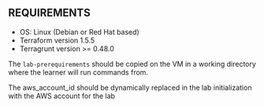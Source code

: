 ## REQUIREMENTS

 - OS: Linux (Debian or Red Hat based)
 - Terraform version 1.5.5
 - Terragrunt version >= 0.48.0


The `lab-prerequirements` should be copied on the VM in a working directory where the learner will run commands from.

The aws_account_id should be dynamically replaced in the lab initialization with the AWS account for the lab
